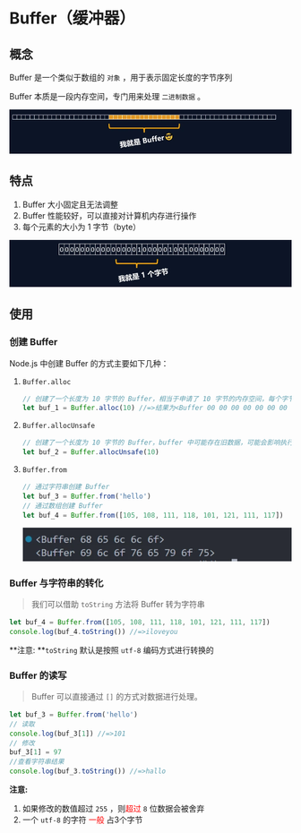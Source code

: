 # Buffer（缓冲器）

## 概念

Buffer 是一个类似于数组的 `对象` ，用于表示固定长度的字节序列

Buffer 本质是一段内存空间，专门用来处理 `二进制数据` 。

![image-20230320173023659](./assets/e63bd2526bce2f0bbc003f3d0e122915459d9f2b.png)

## 特点

1. Buffer 大小固定且无法调整
2. Buffer 性能较好，可以直接对计算机内存进行操作
3. 每个元素的大小为 1 字节（byte）

![image-20230320173043532](./assets/1f67ed9e1b8884786dafcc4deb804f96234af9f4.png)

## 使用

### 创建 Buffer

Node.js 中创建 Buffer 的方式主要如下几种：

1. `Buffer.alloc`

   ```js
   // 创建了一个长度为 10 字节的 Buffer，相当于申请了 10 字节的内存空间，每个字节的值为 0
   let buf_1 = Buffer.alloc(10) //=>结果为<Buffer 00 00 00 00 00 00 00 00 00 00>
   ```

2. `Buffer.allocUnsafe`

   ```js
   // 创建了一个长度为 10 字节的 Buffer，buffer 中可能存在旧数据，可能会影响执行结果，所以叫 unsafe ，但是效率比 alloc 高
   let buf_2 = Buffer.allocUnsafe(10)
   ```


3. `Buffer.from`

   ```js
   // 通过字符串创建 Buffer
   let buf_3 = Buffer.from('hello')
   // 通过数组创建 Buffer
   let buf_4 = Buffer.from([105, 108, 111, 118, 101, 121, 111, 117])
   ```

   ![image-20230321005248253](./assets/50203eaa574024343506d2cc44922eee6e4dd32f.png)

### Buffer 与字符串的转化

> 我们可以借助 `toString` 方法将 Buffer 转为字符串

```js
let buf_4 = Buffer.from([105, 108, 111, 118, 101, 121, 111, 117])
console.log(buf_4.toString()) //=>iloveyou
```

**注意: **`toString` 默认是按照 `utf-8` 编码方式进行转换的

### Buffer 的读写

> Buffer 可以直接通过 `[]` 的方式对数据进行处理。

```js
let buf_3 = Buffer.from('hello')
// 读取
console.log(buf_3[1]) //=>101
// 修改
buf_3[1] = 97
//查看字符串结果
console.log(buf_3.toString()) //=>hallo
```

**注意:**

1. 如果修改的数值超过 `255` ，则<span style="color:red">超过</span> `8` 位数据会被舍弃
2. 一个 `utf-8` 的字符 <span style="color:red">一般</span> 占3个字节
